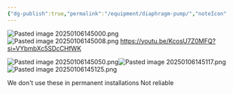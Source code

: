 ```yaml
---
{"dg-publish":true,"permalink":"/equipment/diaphragm-pump/","noteIcon":"","created":"2025-05-20T09:18:16.093-05:00"}
---
```


![Pasted image 20250106145000.png](/img/user/Secondary/Images/Pasted%20image%2020250106145000.png)![Pasted image 20250106145008.png](/img/user/Secondary/Images/Pasted%20image%2020250106145008.png)
https://youtu.be/KcosU7Z0MFQ?si=VYbmbXc5SDcCHfWK

![Pasted image 20250106145050.png](/img/user/Secondary/Images/Pasted%20image%2020250106145050.png)![Pasted image 20250106145117.png](/img/user/Secondary/Images/Pasted%20image%2020250106145117.png)![Pasted image 20250106145125.png](/img/user/Secondary/Images/Pasted%20image%2020250106145125.png)

We don't use these in permanent installations
Not reliable